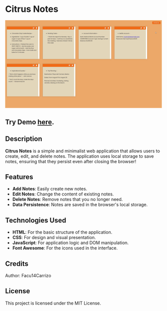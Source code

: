 # Citrus Notes

![Citrus App Demo](Assets/CitrusNotes-Demo.gif)

## Try Demo [here](https://citrusnotes.netlify.app).
 
## Description

**Citrus Notes** is a simple and minimalist web application that allows users to create, edit, and delete notes. The application uses local storage to save notes, ensuring that they persist even after closing the browser!

## Features

- **Add Notes**: Easily create new notes.
- **Edit Notes**: Change the content of existing notes.
- **Delete Notes**: Remove notes that you no longer need.
- **Data Persistence**: Notes are saved in the browser's local storage.

## Technologies Used

- **HTML**: For the basic structure of the application.
- **CSS**: For design and visual presentation.
- **JavaScript**: For application logic and DOM manipulation.
- **Font Awesome**: For the icons used in the interface.

## Credits
Author: Facu14Carrizo

## License
This project is licensed under the MIT License.
